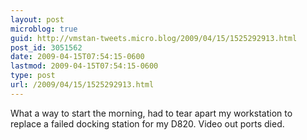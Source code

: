 ```yaml
---
layout: post
microblog: true
guid: http://vmstan-tweets.micro.blog/2009/04/15/1525292913.html
post_id: 3051562
date: 2009-04-15T07:54:15-0600
lastmod: 2009-04-15T07:54:15-0600
type: post
url: /2009/04/15/1525292913.html
---
```

What a way to start the morning, had to tear apart my workstation to replace a failed docking station for my D820. Video out ports died.
